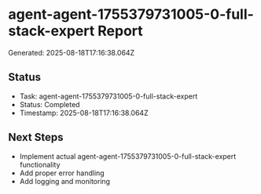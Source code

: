 # agent-agent-1755379731005-0-full-stack-expert Report

Generated: 2025-08-18T17:16:38.064Z

## Status
- Task: agent-agent-1755379731005-0-full-stack-expert
- Status: Completed
- Timestamp: 2025-08-18T17:16:38.064Z

## Next Steps
- Implement actual agent-agent-1755379731005-0-full-stack-expert functionality
- Add proper error handling
- Add logging and monitoring
